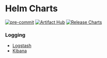 # Helm Charts

[![pre-commit](https://img.shields.io/badge/pre--commit-enabled-brightgreen?logo=pre-commit)](https://github.com/pre-commit/pre-commit)
[![Artifact Hub](https://img.shields.io/endpoint?url=https://artifacthub.io/badge/repository/romanow-helm-charts)](https://artifacthub.io/packages/search?repo=romanow-helm-charts)
[![Release Charts](https://github.com/Romanow/helm-charts/actions/workflows/charts-release.yaml/badge.svg?branch=master)](https://github.com/Romanow/helm-charts/actions/workflows/charts-release.yaml)



### Logging

* [Logstash](charts/logstash)
* [Kibana](charts/kibana)
